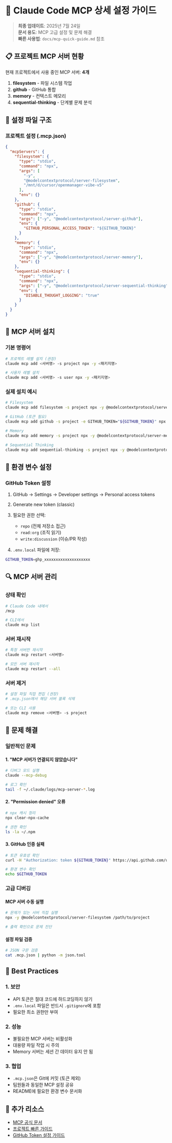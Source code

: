 # 🔧 Claude Code MCP 상세 설정 가이드

> **최종 업데이트**: 2025년 7월 24일  
> **문서 용도**: MCP 고급 설정 및 문제 해결  
> **빠른 사용법**: `docs/mcp-quick-guide.md` 참조

## 📋 프로젝트 MCP 서버 현황

현재 프로젝트에서 사용 중인 MCP 서버: **4개**

1. **filesystem** - 파일 시스템 작업
2. **github** - GitHub 통합
3. **memory** - 컨텍스트 메모리
4. **sequential-thinking** - 단계별 문제 분석

## 🔧 설정 파일 구조

### 프로젝트 설정 (.mcp.json)

```json
{
  "mcpServers": {
    "filesystem": {
      "type": "stdio",
      "command": "npx",
      "args": [
        "-y",
        "@modelcontextprotocol/server-filesystem",
        "/mnt/d/cursor/openmanager-vibe-v5"
      ],
      "env": {}
    },
    "github": {
      "type": "stdio",
      "command": "npx",
      "args": ["-y", "@modelcontextprotocol/server-github"],
      "env": {
        "GITHUB_PERSONAL_ACCESS_TOKEN": "${GITHUB_TOKEN}"
      }
    },
    "memory": {
      "type": "stdio",
      "command": "npx",
      "args": ["-y", "@modelcontextprotocol/server-memory"],
      "env": {}
    },
    "sequential-thinking": {
      "type": "stdio",
      "command": "npx",
      "args": ["-y", "@modelcontextprotocol/server-sequential-thinking"],
      "env": {
        "DISABLE_THOUGHT_LOGGING": "true"
      }
    }
  }
}
```

## 🚀 MCP 서버 설치

### 기본 명령어

```bash
# 프로젝트 레벨 설치 (권장)
claude mcp add <서버명> -s project npx -y <패키지명>

# 사용자 레벨 설치
claude mcp add <서버명> -s user npx -y <패키지명>
```

### 실제 설치 예시

```bash
# Filesystem
claude mcp add filesystem -s project npx -y @modelcontextprotocol/server-filesystem .

# GitHub (토큰 필요)
claude mcp add github -s project -e GITHUB_TOKEN="${GITHUB_TOKEN}" npx -y @modelcontextprotocol/server-github

# Memory
claude mcp add memory -s project npx -y @modelcontextprotocol/server-memory

# Sequential Thinking
claude mcp add sequential-thinking -s project npx -y @modelcontextprotocol/server-sequential-thinking
```

## 🔑 환경 변수 설정

### GitHub Token 설정

1. GitHub → Settings → Developer settings → Personal access tokens
2. Generate new token (classic)
3. 필요한 권한 선택:
   - `repo` (전체 저장소 접근)
   - `read:org` (조직 읽기)
   - `write:discussion` (이슈/PR 작성)

4. `.env.local` 파일에 저장:

```bash
GITHUB_TOKEN=ghp_xxxxxxxxxxxxxxxxxxxx
```

## 🔍 MCP 서버 관리

### 상태 확인

```bash
# Claude Code 내에서
/mcp

# CLI에서
claude mcp list
```

### 서버 재시작

```bash
# 특정 서버만 재시작
claude mcp restart <서버명>

# 모든 서버 재시작
claude mcp restart --all
```

### 서버 제거

```bash
# 설정 파일 직접 편집 (권장)
# .mcp.json에서 해당 서버 블록 삭제

# 또는 CLI 사용
claude mcp remove <서버명> -s project
```

## 🐛 문제 해결

### 일반적인 문제

#### 1. "MCP 서버가 연결되지 않았습니다"

```bash
# 디버그 모드 실행
claude --mcp-debug

# 로그 확인
tail -f ~/.claude/logs/mcp-server-*.log
```

#### 2. "Permission denied" 오류

```bash
# npx 캐시 정리
npx clear-npx-cache

# 권한 확인
ls -la ~/.npm
```

#### 3. GitHub 인증 실패

```bash
# 토큰 유효성 확인
curl -H "Authorization: token ${GITHUB_TOKEN}" https://api.github.com/user

# 환경 변수 확인
echo $GITHUB_TOKEN
```

### 고급 디버깅

#### MCP 서버 수동 실행

```bash
# 문제가 있는 서버 직접 실행
npx -y @modelcontextprotocol/server-filesystem /path/to/project

# 출력 확인으로 문제 진단
```

#### 설정 파일 검증

```bash
# JSON 구문 검증
cat .mcp.json | python -m json.tool
```

## 📝 Best Practices

### 1. 보안

- API 토큰은 절대 코드에 하드코딩하지 않기
- `.env.local` 파일은 반드시 `.gitignore`에 포함
- 필요한 최소 권한만 부여

### 2. 성능

- 불필요한 MCP 서버는 비활성화
- 대용량 파일 작업 시 주의
- Memory 서버는 세션 간 데이터 유지 안 됨

### 3. 협업

- `.mcp.json`은 Git에 커밋 (토큰 제외)
- 팀원들과 동일한 MCP 설정 공유
- README에 필요한 환경 변수 문서화

## 🔗 추가 리소스

- [MCP 공식 문서](https://modelcontextprotocol.io/)
- [프로젝트 빠른 가이드](./mcp-quick-guide.md)
- [GitHub Token 설정 가이드](./setup/github-mcp-token-setup.md)
